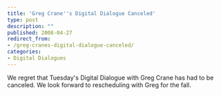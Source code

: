 ```yaml
---
title: 'Greg Crane''s Digital Dialogue Canceled'
type: post
description: ""
published: 2008-04-27
redirect_from: 
- /greg-cranes-digital-dialogue-canceled/
categories:
- Digital Dialogues
---
```

We regret that Tuesday's Digital Dialogue with Greg Crane has had to be canceled. We look forward to rescheduling with Greg for the fall.

